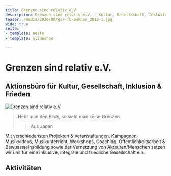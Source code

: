 ```yaml
---
title: Grenzen sind relativ e.V.
description: Grenzen sind relativ e.V. - Kultur, Gesellschaft, Inklusion & Frieden
teaser: /media/2020/09/gsr-fb-banner_2018-1.jpg
wide: true
seite:
- template: seite
- template: slideshow

---
```


# Grenzen sind relativ e.V. 

## Aktionsbüro für Kultur, Gesellschaft, Inklusion & Frieden

![Grenzen sind relativ e.V.](/media/2020/09/gsr-fb-banner_2018-1.jpg)

> Hebt man den Blick, so sieht man keine Grenzen.
>> Aus Japan

Mit verschiedensten Projekten & Veranstaltungen, Kampagnen-Musikvideos, Musikunterricht, Workshops, Coaching, Öffentlichkeitsarbeit & Bewusstseinsbildung sowie der Vernetzung von Akteuren/Menschen setzen wir uns für eine inklusive, integrale und friedliche Gesellschaft ein.

## Aktivitäten

<slideshow name="startseite-aktivitaeten"></slideshow>

